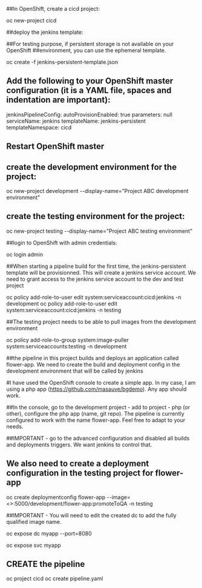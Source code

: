 
##In OpenShift, create a cicd project:

oc new-project cicd

##deploy the jenkins template:

##For testing purpose, if persistent storage is not available on your OpenShift ##environment, you can use the ephemeral template.

oc create -f jenkins-persistent-template.json

## Add the following to your OpenShift master configuration (it is a YAML file, spaces and indentation are important):

jenkinsPipelineConfig:
  autoProvisionEnabled: true
  parameters: null
  serviceName: jenkins
  templateName: jenkins-persistent
  templateNamespace: cicd

## Restart OpenShift master

## create the development environment for the project:

oc new-project development --display-name="Project ABC development environment"

## create the testing environment for the project:

oc new-project testing --display-name="Project ABC testing environment"


##login to OpenShift with admin credentials:

oc login admin

##When starting a pipeline build for the first time, the jenkins-persistent template will be provisionned. This will create a jenkins service account. We need to grant access to the jenkins service account to the dev and test project

oc policy add-role-to-user edit system:serviceaccount:cicd:jenkins -n development
oc policy add-role-to-user edit system:serviceaccount:cicd:jenkins -n testing

##The testing project needs to be able to pull images from the development environment

oc policy add-role-to-group system:image-puller system:serviceaccounts:testing -n development

##the pipeline in this project builds and deploys an application called flower-app. We need to create the build and deployment config in the development environment that will be called by jenkins

#I have used the OpenShift console to create a simple app. In my case, I am using a php app (https://github.com/masauve/bgdemo).  Any app should work.

##In the console, go to the development project - add to project - php (or other), configure the php app (name, git repo). The pipeline is currently configured to work with the name flower-app. Feel free to adapt to your needs.

##IMPORTANT - go to the advanced configuration and disabled all builds and deployments triggers. We want jenkins to control that.


## We also need to create a deployment configuration in the testing project for flower-app

oc create deploymentconfig flower-app --image=<<RegistryServiceIP>>:5000/development/flower-app:promoteToQA -n testing

##IMPORTANT - You will need to edit the created dc to add the fully qualified image name.

oc expose dc myapp --port=8080

oc expose svc myapp


## CREATE the pipeline

oc project cicd
oc create pipeline.yaml  
